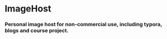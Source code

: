 # ImageHost
### Personal image host for non-commercial use, including typora, blogs and course project.
